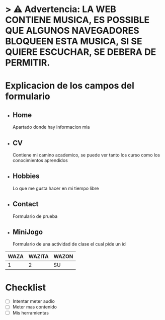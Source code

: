 # > ⚠️ **Advertencia:** LA WEB CONTIENE MUSICA, ES POSSIBLE QUE ALGUNOS NAVEGADORES BLOQUEEN ESTA MUSICA, SI SE QUIERE ESCUCHAR, SE DEBERA DE PERMITIR.



# **Explicacion de los campos del formulario**
- ## Home
  Apartado donde hay informacion mia
- ## CV
  Contiene mi camino academico, se puede ver tanto los curso como los conocimientos aprendidos
- ## Hobbies
  Lo que me gusta hacer en mi tiempo libre
- ## Contact
  Formulario de prueba
- ## MiniJogo
  Formulario de una actividad de clase el cual pide un id


<!-- EJEMPLO DE COMO HACER UNA TABLA EN MARKDWON-->

| WAZA | WAZITA | WAZON |
|------|--------|-------|
| 1 | 2 | SU |


# Checklist
- [ ] Intentar meter audio
- [ ] Meter mas contenido
- [ ] Mis herramientas
